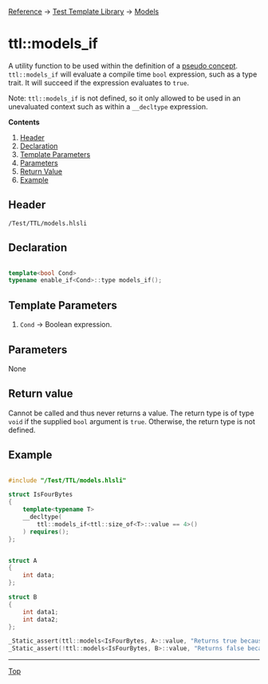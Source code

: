 [Reference](../../ShaderTestFramework.md) -> [Test Template Library](../TTL.md) -> [Models](./ModelsHeader.md)

# ttl::models_if

A utility function to be used within the definition of a [pseudo concept](./PseudoConcepts.md). `ttl::models_if` will evaluate a compile time `bool` expression, such as a type trait. It will succeed if the expression evaluates to `true`.

Note: `ttl::models_if` is not defined, so it only allowed to be used in an unevaluated context such as within a `__decltype` expression.

**Contents**
1. [Header](#header)
2. [Declaration](#declaration)
3. [Template Parameters](#template-parameters)
4. [Parameters](#parameters)
5. [Return Value](#return-value)
6. [Example](#example)

## Header

`/Test/TTL/models.hlsli`

## Declaration

```c++

template<bool Cond>
typename enable_if<Cond>::type models_if();

```

## Template Parameters

1. `Cond` -> Boolean expression.

## Parameters

None

## Return value

Cannot be called and thus never returns a value. The return type is of type `void` if the supplied `bool` argument is `true`. Otherwise, the return type is not defined.

## Example

```c++

#include "/Test/TTL/models.hlsli"

struct IsFourBytes
{
    template<typename T>
    __decltype(
        ttl::models_if<ttl::size_of<T>::value == 4>()
    ) requires();
};


struct A
{
    int data;
};

struct B
{
    int data1;
    int data2;
};

_Static_assert(ttl::models<IsFourBytes, A>::value, "Returns true because A is 4 bytes");
_Static_assert(!ttl::models<IsFourBytes, B>::value, "Returns false because B is not 4 bytes");

```
---

[Top](#ttlmodels_if)